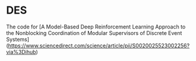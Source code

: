 # DES
The code for [A Model-Based Deep Reinforcement Learning Approach to the Nonblocking Coordination of Modular Supervisors of Discrete Event Systems] (https://www.sciencedirect.com/science/article/pii/S0020025523002256?via%3Dihub)
